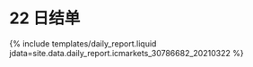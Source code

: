 # 22 日结单

{% include  templates/daily_report.liquid jdata=site.data.daily_report.icmarkets_30786682_20210322 %}